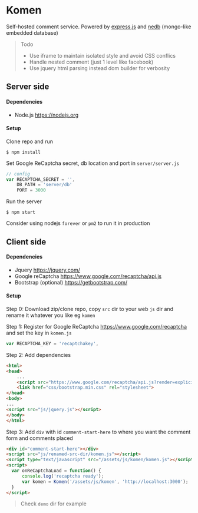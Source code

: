 # Komen

Self-hosted comment service. Powered by [express.js](http://expressjs.com) and [nedb](https://github.com/louischatriot/nedb) (mongo-like embedded database)

> Todo
>* Use iframe to maintain isolated style and avoid CSS conflics
>* Handle nested comment (just 1 level like facebook)
>* Use jquery html parsing instead dom builder for verbosity

## Server side

#### Dependencies

* Node.js https://nodejs.org

#### Setup

Clone repo and run

```
$ npm install
```

Set Google ReCaptcha secret, db location and port in `server/server.js`

```javascript
// config
var RECAPTCHA_SECRET = '',
    DB_PATH = 'server/db'
    PORT = 3000
```

Run the server

```
$ npm start
```

Consider using nodejs `forever` or `pm2` to run it in production



## Client side

#### Dependencies

* Jquery https://jquery.com/
* Google reCaptcha https://www.google.com/recaptcha/api.js
* Bootstrap (optional) https://getbootstrap.com/

#### Setup

Step 0: Download zip/clone repo, copy `src` dir to your web `js` dir and rename it whatever you like eg `komen`

Step 1: Register for Google ReCaptcha https://www.google.com/recaptcha and set the key in `komen.js`

```javascript
var RECAPTCHA_KEY = 'recaptchakey',
```

Step 2: Add dependencies

```html
<html>
<head>
    ...
    <script src="https://www.google.com/recaptcha/api.js?render=explicit&onload=onReCaptchaLoad" async defer></script>
    <link href="css/bootstrap.min.css" rel="stylesheet">
</head>
<body>
...
<script src="js/jquery.js"></script>
</body>
</html>
```

Step 3: Add `div` with id `comment-start-here` to where you want the comment form and comments placed

```html
<div id="comment-start-here"></div>
<script src="js/renamed-src-dir/komen.js"></script>
<script type="text/javascript" src="/assets/js/komen/komen.js"></script>
<script>
  var onReCaptchaLoad = function() {
      console.log('recaptcha ready');
      var komen = Komen('/assets/js/komen', 'http://localhost:3000');
  }
</script>
```

> Check `demo` dir for example
